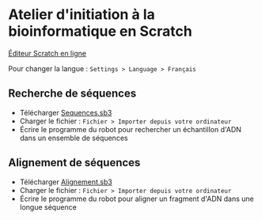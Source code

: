 # Atelier d'initiation à la bioinformatique en Scratch

[Éditeur Scratch en ligne](https://scratch.mit.edu/projects/editor/)

Pour changer la langue : `Settings > Language > Français`

## Recherche de séquences

- Télécharger [Sequences.sb3](https://github.com/imartayan/atelier-scratch-bioinfo/raw/main/Sequences.sb3)
- Charger le fichier : `Fichier > Importer depuis votre ordinateur`
- Écrire le programme du robot pour rechercher un échantillon d'ADN dans un ensemble de séquences

## Alignement de séquences

- Télécharger [Alignement.sb3](https://github.com/imartayan/atelier-scratch-bioinfo/raw/main/Alignement.sb3)
- Charger le fichier : `Fichier > Importer depuis votre ordinateur`
- Écrire le programme du robot pour aligner un fragment d'ADN dans une longue séquence
